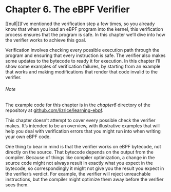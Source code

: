 # Chapter 6. The eBPF Verifier

[[null|]]I’ve mentioned the verification step a few times, so you already know that when you load an eBPF program into the kernel, this verification process ensures that the program is safe. In this chapter we’ll dive into how the verifier works to achieve this goal.

Verification involves checking every possible execution path through the program and ensuring that every instruction is safe. The verifier also makes some updates to the bytecode to ready it for execution. In this chapter I’ll show some examples of verification failures, by starting from an example that works and making modifications that render that code invalid to the verifier.

###### Note

The example code for this chapter is in the _chapter6_ directory of the repository at [github.com/lizrice/learning-ebpf](https://github.com/lizrice/learning-ebpf).

This chapter doesn’t attempt to cover every possible check the verifier makes. It’s intended to be an overview, with illustrative examples that will help you deal with verification errors that you might run into when writing your own eBPF code.

One thing to bear in mind is that the verifier works on eBPF bytecode, not directly on the source. That bytecode depends on the output from the compiler. Because of things like compiler optimization, a change in the source code might not always result in exactly what you expect in the bytecode, so correspondingly it might not give you the result you expect in the verifier’s verdict. For example, the verifier will reject unreachable instructions, but the compiler might optimize them away before the verifier sees them.